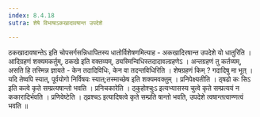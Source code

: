 ```yaml
---
index: 8.4.18
sutra: शेषे विभाषाऽकखादावषान्त उपदेशे

---
```

 ठकखादावषान्तेऽ इति चोपसर्गसन्निधापितस्य धातोर्विशेषणमित्याह - अकखादिरषान्त उपदेशे यो धातुरिति । आदिग्रहणं शक्यमकर्तुम्, ठकखे इति वक्तव्यम्, ठ्यस्मिन्विधिस्तदादावल्ग्रहणेऽ । अन्तग्रहणं तु कर्तव्यम्, असति हि तस्मिन्न ज्ञायते - केन तदादिविधिः, केन वा तदन्तविधिरिति । शेषग्रहणं किम् ? गदादिषु मा भूत् । यदि तेष्वपि स्यात्, पूर्वयोगो निर्विषयः स्यात्;तस्माच्छेष इति शक्यमवक्तुम् । प्रनिपेक्ष्यतीति । ठ्षढो कः सिऽ इति कत्वे कृते सम्प्रत्यषान्तो भवति । प्रनिचकारेति । ठ्कुहोश्चुःऽ इत्यभ्यासस्य चुत्वे कृते सम्प्रत्ययं न ककारादिर्भवति । प्रणिवेष्टेति । ठ्व्रश्चऽ इत्यादिषत्वे कृते सम्प्रति षान्तो भवति, उपदेशे त्वषान्तत्वाण्णत्वं भवति ॥